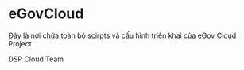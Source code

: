 eGovCloud
=========

Đây là nơi chứa toàn bộ scirpts và cấu hình triển khai của eGov Cloud Project

DSP Cloud Team
